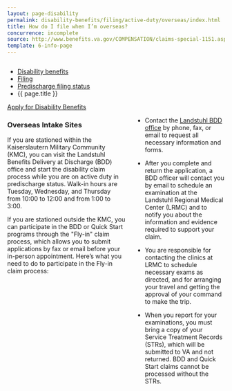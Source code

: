 ```yaml
---
layout: page-disability
permalink: disability-benefits/filing/active-duty/overseas/index.html
title: How do I file when I’m overseas?
concurrence: incomplete
source: http://www.benefits.va.gov/COMPENSATION/claims-special-1151.asp,http://www.benefits.va.gov/PREDISCHARGE/claims-pre-discharge-overseas-intake-sites.asp
template: 6-info-page
---
```


<div class="splash" markdown="0">
<div class="row" markdown="0">
<div class="small-12 columns" markdown="0">

<ul class="breadcrumbs" role="menubar" aria-label="Primary">
<li class="parent"><a href="{{ site.url }}/disability-benefits/">Disability benefits</a></li>
<li class="parent"><a href="{{ site.url }}/disability-benefits/filing">Filing</a></li>
<li class="parent"><a href="{{ site.url }}/disability-benefits/filing/active-duty/">Predischarge filing status</a></li>
<li class="active">{{ page.title }}</li>
</ul>

</div>
</div>
</div>

<div class="main" role="main" markdown="0">

<div class="action-bar">
  <div class="row">
    <div class="small-12 columns">
      <a class="usa-button-primary" href="{{ site.url}}/disability-benefits/get/">Apply for Disability Benefits</a>
    </div>
  </div>  
</div>

<div class="section one" markdown="0">
<div class="primary" markdown="0">
<div class="row" markdown="0">
<div class="small-12 columns">

<div markdown="1">

### Overseas Intake Sites

If you are stationed within the Kaiserslautern Military Community (KMC), you can visit the Landstuhl Benefits Delivery at Discharge (BDD) office and start the disability claim process while you are on active duty in predischarge status. Walk-in hours are Tuesday, Wednesday, and Thursday from 10:00 to 12:00 and from 1:00 to 3:00.

If you are stationed outside the KMC, you can participate in the BDD or Quick Start programs through the "Fly-in" claim process, which allows you to submit applications by fax or email before your in-person appointment. Here’s what you need to do to participate in the Fly-in claim process:

</div>

<div class="call-out" markdown="1">

- Contact the [Landstuhl BDD office]( https://ermc.amedd.army.mil/landstuhl/services.cfm?MTFinfo_id=733) by phone, fax, or email to request all necessary information and forms.  

- After you complete and return the application, a BDD officer will contact you by email to schedule an examination at the Landstuhl Regional Medical Center (LRMC) and to notify you about the information and evidence required to support your claim.

- You are responsible for contacting the clinics at LRMC to schedule necessary exams as directed, and for arranging your travel and getting the approval of your command to make the trip.

- When you report for your examinations, you must bring a copy of your Service Treatment Records (STRs), which will be submitted to VA and not returned. BDD and Quick Start claims cannot be processed without the STRs.

</div>

</div>
</div>
</div>
</div>
